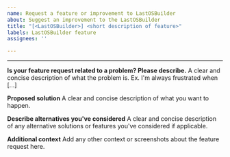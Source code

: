 ```yaml
---
name: Request a feature or improvement to LastOSBuilder
about: Suggest an improvement to the LastOSBuilder
title: "[<LastOSBuilder>] <short description of feature>"
labels: LastOSBuilder feature
assignees: ''

---
```


****

**Is your feature request related to a problem? Please describe.**
A clear and concise description of what the problem is. Ex. I'm always frustrated when [...]

**Proposed solution**
A clear and concise description of what you want to happen.

**Describe alternatives you've considered**
A clear and concise description of any alternative solutions or features you've considered if applicable.

**Additional context**
Add any other context or screenshots about the feature request here.

